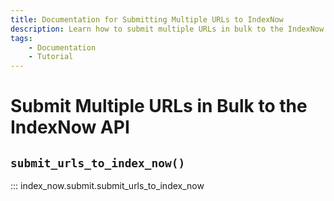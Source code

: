 ```yaml
---
title: Documentation for Submitting Multiple URLs to IndexNow
description: Learn how to submit multiple URLs in bulk to the IndexNow API.
tags:
    - Documentation
    - Tutorial
---
```



# Submit Multiple URLs in Bulk to the IndexNow API
## `submit_urls_to_index_now()`

::: index_now.submit.submit_urls_to_index_now
